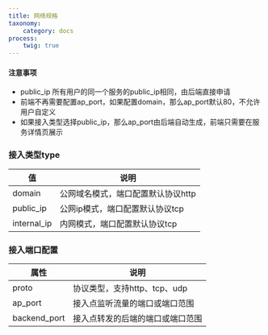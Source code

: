```yaml
---
title: 网络规格
taxonomy:
    category: docs
process:
	twig: true
---
```

#### 注意事项

- public_ip 所有用户的同一个服务的public_ip相同，由后端直接申请
- 前端不再需要配置ap_port，如果配置domain，那么ap_port默认80，不允许用户自定义
- 如果接入类型选择public_ip，那么ap_port由后端自动生成，前端只需要在服务详情页展示

### 接入类型type

|值|说明|
|---|---|
|domain     |公网域名模式，端口配置默认协议http|
|public_ip  |公网ip模式，端口配置默认协议tcp|
|internal_ip|内网模式，端口配置默认协议tcp|

### 接入端口配置

|属性|说明|
|---|---|
|proto|协议类型，支持http、tcp、udp|
|ap_port|接入点监听流量的端口或端口范围|
|backend_port|接入点转发的后端的端口或端口范围|
